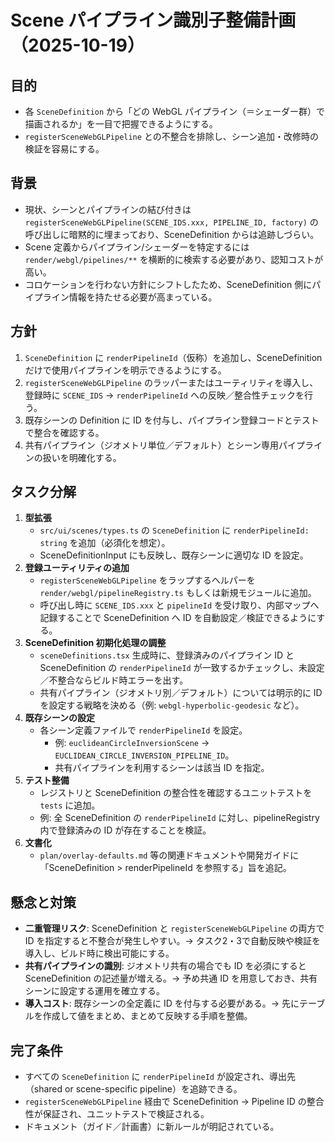 # Scene パイプライン識別子整備計画（2025-10-19）

## 目的
- 各 `SceneDefinition` から「どの WebGL パイプライン（＝シェーダー群）で描画されるか」を一目で把握できるようにする。
- `registerSceneWebGLPipeline` との不整合を排除し、シーン追加・改修時の検証を容易にする。

## 背景
- 現状、シーンとパイプラインの結び付きは `registerSceneWebGLPipeline(SCENE_IDS.xxx, PIPELINE_ID, factory)` の呼び出しに暗黙的に埋まっており、SceneDefinition からは追跡しづらい。
- Scene 定義からパイプライン/シェーダーを特定するには `render/webgl/pipelines/**` を横断的に検索する必要があり、認知コストが高い。
- コロケーションを行わない方針にシフトしたため、SceneDefinition 側にパイプライン情報を持たせる必要が高まっている。

## 方針
1. `SceneDefinition` に `renderPipelineId`（仮称）を追加し、SceneDefinition だけで使用パイプラインを明示できるようにする。
2. `registerSceneWebGLPipeline` のラッパーまたはユーティリティを導入し、登録時に `SCENE_IDS` → `renderPipelineId` への反映／整合性チェックを行う。
3. 既存シーンの Definition に ID を付与し、パイプライン登録コードとテストで整合を確認する。
4. 共有パイプライン（ジオメトリ単位／デフォルト）とシーン専用パイプラインの扱いを明確化する。

## タスク分解
1. **型拡張**
   - `src/ui/scenes/types.ts` の `SceneDefinition` に `renderPipelineId: string` を追加（必須化を想定）。  
   - SceneDefinitionInput にも反映し、既存シーンに適切な ID を設定。
2. **登録ユーティリティの追加**
   - `registerSceneWebGLPipeline` をラップするヘルパーを `render/webgl/pipelineRegistry.ts` もしくは新規モジュールに追加。  
   - 呼び出し時に `SCENE_IDS.xxx` と `pipelineId` を受け取り、内部マップへ記録することで SceneDefinition へ ID を自動設定／検証できるようにする。
3. **SceneDefinition 初期化処理の調整**
   - `sceneDefinitions.tsx` 生成時に、登録済みのパイプライン ID と SceneDefinition の `renderPipelineId` が一致するかチェックし、未設定／不整合ならビルド時エラーを出す。
   - 共有パイプライン（ジオメトリ別／デフォルト）については明示的に ID を設定する戦略を決める（例: `webgl-hyperbolic-geodesic` など）。
4. **既存シーンの設定**
   - 各シーン定義ファイルで `renderPipelineId` を設定。  
     - 例: `euclideanCircleInversionScene` → `EUCLIDEAN_CIRCLE_INVERSION_PIPELINE_ID`。  
     - 共有パイプラインを利用するシーンは該当 ID を指定。
5. **テスト整備**
   - レジストリと SceneDefinition の整合性を確認するユニットテストを `tests` に追加。  
   - 例: 全 SceneDefinition の `renderPipelineId` に対し、pipelineRegistry 内で登録済みの ID が存在することを検証。
6. **文書化**
   - `plan/overlay-defaults.md` 等の関連ドキュメントや開発ガイドに「SceneDefinition > renderPipelineId を参照する」旨を追記。

## 懸念と対策
- **二重管理リスク**: SceneDefinition と `registerSceneWebGLPipeline` の両方で ID を指定すると不整合が発生しやすい。→ タスク2・3で自動反映や検証を導入し、ビルド時に検出可能にする。
- **共有パイプラインの識別**: ジオメトリ共有の場合でも ID を必須にすると SceneDefinition の記述量が増える。→ 予め共通 ID を用意しておき、共有シーンに設定する運用を確立する。
- **導入コスト**: 既存シーンの全定義に ID を付与する必要がある。→ 先にテーブルを作成して値をまとめ、まとめて反映する手順を整備。

## 完了条件
- すべての `SceneDefinition` に `renderPipelineId` が設定され、導出先（shared or scene-specific pipeline）を追跡できる。
- `registerSceneWebGLPipeline` 経由で SceneDefinition → Pipeline ID の整合性が保証され、ユニットテストで検証される。
- ドキュメント（ガイド／計画書）に新ルールが明記されている。
